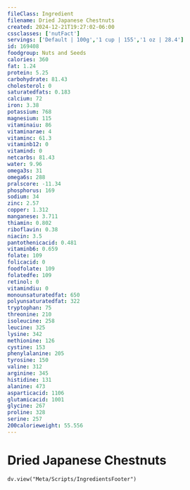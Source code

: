 ```yaml
---
fileClass: Ingredient
filename: Dried Japanese Chestnuts
created: 2024-12-21T19:27:02-06:00
cssclasses: ['nutFact']
servings: ['Default | 100g','1 cup | 155','1 oz | 28.4']
id: 169408
foodgroup: Nuts and Seeds
calories: 360
fat: 1.24
protein: 5.25
carbohydrate: 81.43
cholesterol: 0
saturatedfats: 0.183
calcium: 72
iron: 3.38
potassium: 768
magnesium: 115
vitaminaiu: 86
vitaminarae: 4
vitaminc: 61.3
vitaminb12: 0
vitamind: 0
netcarbs: 81.43
water: 9.96
omega3s: 31
omega6s: 288
pralscore: -11.34
phosphorus: 169
sodium: 34
zinc: 2.57
copper: 1.312
manganese: 3.711
thiamin: 0.802
riboflavin: 0.38
niacin: 3.5
pantothenicacid: 0.481
vitaminb6: 0.659
folate: 109
folicacid: 0
foodfolate: 109
folatedfe: 109
retinol: 0
vitamindiu: 0
monounsaturatedfat: 650
polyunsaturatedfat: 322
tryptophan: 75
threonine: 210
isoleucine: 258
leucine: 325
lysine: 342
methionine: 126
cystine: 153
phenylalanine: 205
tyrosine: 150
valine: 312
arginine: 345
histidine: 131
alanine: 473
asparticacid: 1106
glutamicacid: 1001
glycine: 267
proline: 328
serine: 257
200calorieweight: 55.556
---
```


# Dried Japanese Chestnuts

```dataviewjs
dv.view("Meta/Scripts/IngredientsFooter")
```